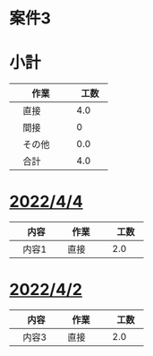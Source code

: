 # 案件3

# 小計

| 　作業　 | 　工数　 |
| ------------- | ------------- |
| 　直接　  | 　4.0　  |
| 　間接　  | 　0  |
| 　その他　  | 　0.0  |
| 　合計  | 　4.0  |

# [2022/4/4](../input/2022_4_4.md)
| 　内容　 | 　作業　 |　工数　 |
| ------------- | ------------- | ------------- |
| 　内容1  | 　直接　  | 　2.0　  |

# [2022/4/2](../input/2022_4_2.md)
| 　内容　 | 　作業　 |　工数　 |
| ------------- | ------------- | ------------- |
| 　内容3  | 　直接　  | 　2.0　  |